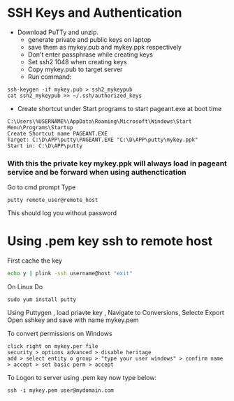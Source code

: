 # SSH Keys and Authentication

- Download PuTTy and unzip.
  + generate private and public keys on laptop
  + save them as mykey.pub and mykey.ppk respectively
  + Don't enter passphrase while creating keys
  + Set ssh2 1048 when creating keys
  + Copy mykey.pub to target server
  + Run command: 
```
ssh-keygen -if mykey.pub > ssh2_mykeypub
cat ssh2_mykeypub >> ~/.ssh/authorized_keys
```

- Create shortcut under Start programs to start pageant.exe at boot time
```
C:\Users\%USERNAME%\AppData\Roaming\Microsoft\Windows\Start Menu\Programs\Startup
Create Shortcut name PAGEANT.EXE
Target: C:\D\APP\putty\PAGEANT.EXE "C:\D\APP\putty\mykey.ppk"
Start in: C:\D\APP\putty
```
### With this the private key mykey.ppk will always load in pageant service and be forward when using authenctication

Go to cmd prompt
Type
```
putty remote_user@remote_host
```
This should log you without password



# Using .pem key ssh to remote host

First cache the key
```cmd
echo y | plink -ssh username@host "exit"
```

On Linux Do
```
sudo yum install putty
```

Using Puttygen , load priavte key , Navigate to Conversions, Selecte Export Open sshkey and save with name mykey.pem

To convert permissions on Windows
```
click right on mykey.per file
security > options advanced > disable heritage
add > select entity o group > "type your user windows" > confirm name > accept > set basic perm > accept
```
To Logon to server using .pem key now type below:
```
ssh -i mykey.pem user@mydomain.com
```
